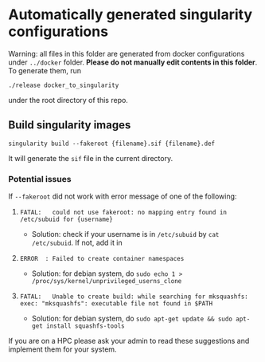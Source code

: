 # Automatically generated singularity configurations

Warning: all files in this folder are generated from docker configurations under `../docker` folder. **Please do not manually edit contents in this folder**. To generate them, run

```
./release docker_to_singularity
```

under the root directory of this repo.

## Build singularity images

```
singularity build --fakeroot {filename}.sif {filename}.def
```

It will generate the `sif` file in the current directory.

### Potential issues

If `--fakeroot` did not work with error message of one of the following:

1. `FATAL:   could not use fakeroot: no mapping entry found in /etc/subuid for {username}`
   - Solution: check if your username is in `/etc/subuid` by `cat /etc/subuid`. If not, add it in

2. `ERROR  : Failed to create container namespaces`
   - Solution: for debian system, do `sudo echo 1 > /proc/sys/kernel/unprivileged_userns_clone`
   
3. `FATAL:   Unable to create build: while searching for mksquashfs: exec: "mksquashfs": executable file not found in $PATH`
   - Solution: for debian system, do `sudo apt-get update && sudo apt-get install squashfs-tools`

If you are on a HPC please ask your admin to read these suggestions and implement them for your system.
